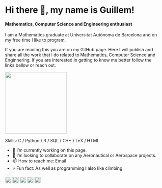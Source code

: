 # Hi there 👋, my name is Guillem!
#### Mathematics, Computer Science and Engineering enthusiast
I am a Mathematics graduate at Universitat Autònoma de Barcelona and on my free time I like to program.

If you are reading this you are on my GitHub page. Here I will publish and share all the work that I do related to Mathematics, Computer Science and Enginnering. If you are interested in getting to know me better follow the links bellow or reach out.

<a href=https://github.com/Tutusaus>
  <img align="center" height="200em" src="https://github-readme-stats.vercel.app/api/top-langs/?username=Tutusaus&size_weight=0.4&count_weight=0.6&custom_title=Most%20used%20languages&theme=vue-dark&layout=compact&langs_count=12&cache_seconds=1800&hide=jupyter%20notebook" />
</a>

Skills: C / Python / R / SQL / C++ / TeX / HTML

- 🔭 I’m currently working on this page. 
- 👯 I’m looking to collaborate on any Aeronautical or Aerospace projects. 
- 📫 How to reach me: Email 
- ⚡ Fun fact: As well as programming I also like climbing. 


[<img src='https://cdn.jsdelivr.net/npm/simple-icons@3.0.1/icons/github.svg' alt='github' height='20'>](https://github.com/Tutusaus)  [<img src='https://cdn.jsdelivr.net/npm/simple-icons@3.0.1/icons/linkedin.svg' alt='linkedin' height='20'>](https://www.linkedin.com/in/guillemtutusausalcaraz/)  [<img src='https://cdn.jsdelivr.net/npm/simple-icons@3.0.1/icons/stackoverflow.svg' alt='stackoverflow' height='20'>](https://stackoverflow.com/users/13435640/tutusaus)  [<img src='https://cdn.jsdelivr.net/npm/simple-icons@3.0.1/icons/icloud.svg' alt='website' height='20'>](https://guillemtutusausalcaraz.weebly.com/)  [<img src='https://cdn.jsdelivr.net/npm/simple-icons@3.0.1/icons/stackexchange.svg' alt='stackexchange' height='20'>](https://math.stackexchange.com/users/758761/tutusaus)  

